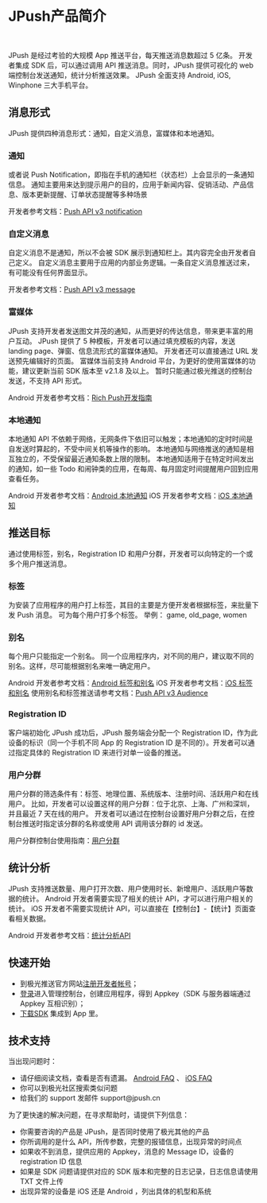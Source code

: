 # JPush产品简介

<br/>

JPush 是经过考验的大规模 App 推送平台，每天推送消息数超过 5 亿条。
开发者集成 SDK 后，可以通过调用 API 推送消息。同时，JPush 提供可视化的 web 端控制台发送通知，统计分析推送效果。
JPush 全面支持 Android, iOS, Winphone 三大手机平台。


## 消息形式
JPush 提供四种消息形式：通知，自定义消息，富媒体和本地通知。

### 通知

或者说 Push Notification，即指在手机的通知栏（状态栏）上会显示的一条通知信息。
通知主要用来达到提示用户的目的，应用于新闻内容、促销活动、产品信息、版本更新提醒、订单状态提醒等多种场景

开发者参考文档：[Push API v3 notification](../server/push/rest_api_v3_push/#notification)


### 自定义消息

自定义消息不是通知，所以不会被 SDK 展示到通知栏上。其内容完全由开发者自己定义。
自定义消息主要用于应用的内部业务逻辑。一条自定义消息推送过来，有可能没有任何界面显示。

开发者参考文档：[Push API v3 message](../server/push/rest_api_v3_push/#message)


<a name="rich_push"></a>
### 富媒体
JPush 支持开发者发送图文并茂的通知，从而更好的传达信息，带来更丰富的用户互动。
JPush 提供了 5 种模板，开发者可以通过填充模板的内容，发送 landing page、弹窗、信息流形式的富媒体通知。
开发者还可以直接通过 URL 发送预先编辑好的页面。
富媒体当前支持 Android 平台，为更好的使用富媒体的功能，建议更新当前 SDK 版本至 v2.1.8 及以上。
暂时只能通过极光推送的控制台发送，不支持 API 形式。

Android 开发者参考文档：[Rich Push开发指南](../advanced/rich_push/)

### 本地通知
本地通知 API 不依赖于网络，无网条件下依旧可以触发；本地通知的定时时间是自发送时算起的，不受中间关机等操作的影响。
本地通知与网络推送的通知是相互独立的，不受保留最近通知条数上限的限制。
本地通知适用于在特定时间发出的通知，如一些 Todo 和闹钟类的应用，在每周、每月固定时间提醒用户回到应用查看任务。

Android 开发者参考文档：[Android 本地通知](../client/Android/android_api/#api_8)
iOS 开发者参考文档：[iOS 本地通知](../client/iOS/ios_api/#_47)

## 推送目标
通过使用标签，别名，Registration ID 和用户分群，开发者可以向特定的一个或多个用户推送消息。

### 标签
为安装了应用程序的用户打上标签，其目的主要是方便开发者根据标签，来批量下发 Push 消息。
可为每个用户打多个标签。
举例： game, old_page, women


### 别名
每个用户只能指定一个别名。
同一个应用程序内，对不同的用户，建议取不同的别名。这样，尽可能根据别名来唯一确定用户。

Android 开发者参考文档：[Android 标签和别名](../client/Android/android_api/#api_1)
iOS 开发者参考文档：[iOS 标签和别名](../client/iOS/ios_api/#api-ios)
使用别名和标签推送请参考文档：[Push API v3 Audience](../server/push/rest_api_v3_push/#audience)

### Registration ID
客户端初始化 JPush 成功后，JPush 服务端会分配一个 Registration ID，作为此设备的标识（同一个手机不同 App 的 Registration ID 是不同的）。开发者可以通过指定具体的 Registration ID 来进行对单一设备的推送。

### 用户分群
用户分群的筛选条件有：标签、地理位置、系统版本、注册时间、活跃用户和在线用户。
比如，开发者可以设置这样的用户分群：位于北京、上海、广州和深圳，并且最近 7 天在线的用户。
开发者可以通过在控制台设置好用户分群之后，在控制台推送时指定该分群的名称或使用 API 调用该分群的 id 发送。

用户分群控制台使用指南：[用户分群](../console/Instructions/#_14)


## 统计分析
JPush 支持推送数量、用户打开次数、用户使用时长、新增用户、活跃用户等数据的统计。
Android 开发者需要实现了相关的统计 API，才可以进行用户相关的统计。
iOS 开发者不需要实现统计 API，可以直接在【控制台】-【统计】页面查看相关数据。

Android 开发者参考文档：[统计分析API](../client/Android/android_api/#api_2)


## 快速开始
+  到极光推送官方网站[注册开发者帐号](https://www.jiguang.cn/accounts/register)；
+  [登录](https://www.jiguang.cn/accounts/login/form)进入管理控制台，创建应用程序，得到 Appkey（SDK 与服务器端通过 Appkey 互相识别）；
+  [下载SDK](../resources/) 集成到 App 里。


## 技术支持
当出现问题时：

+ 请仔细阅读文档，查看是否有遗漏。 [Android FAQ](../client/Android/android_faq/) 、 [iOS FAQ](../client/iOS/ios_faq/)
+ 你可以到极光社区搜索类似问题
+ 给我们的 support 发邮件 support&#64;jpush.cn

为了更快速的解决问题，在寻求帮助时，请提供下列信息：

+ 你需要咨询的产品是 JPush，是否同时使用了极光其他的产品 
+ 你所调用的是什么 API，所传参数，完整的报错信息，出现异常的时间点
+ 如果收不到消息，提供应用的 Appkey，消息的 Message ID，设备的 registration ID 信息
+ 如果是 SDK 问题请提供对应的 SDK 版本和完整的日志记录，日志信息请使用 TXT 文件上传
+ 出现异常的设备是 iOS 还是 Android ，列出具体的机型和系统





